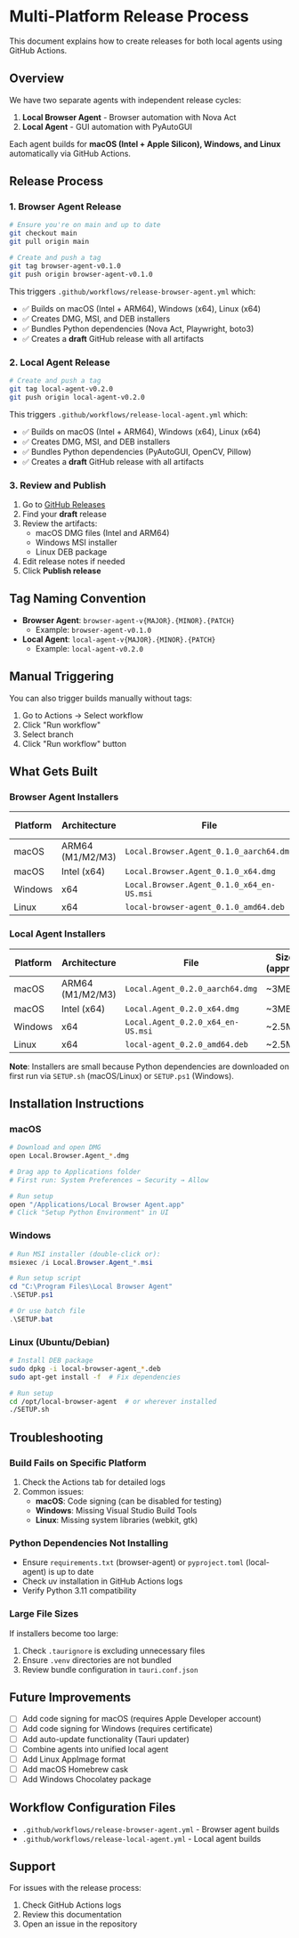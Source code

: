 # Multi-Platform Release Process

This document explains how to create releases for both local agents using GitHub Actions.

## Overview

We have two separate agents with independent release cycles:

1. **Local Browser Agent** - Browser automation with Nova Act
2. **Local Agent** - GUI automation with PyAutoGUI

Each agent builds for **macOS (Intel + Apple Silicon), Windows, and Linux** automatically via GitHub Actions.

## Release Process

### 1. Browser Agent Release

```bash
# Ensure you're on main and up to date
git checkout main
git pull origin main

# Create and push a tag
git tag browser-agent-v0.1.0
git push origin browser-agent-v0.1.0
```

This triggers `.github/workflows/release-browser-agent.yml` which:
- ✅ Builds on macOS (Intel + ARM64), Windows (x64), Linux (x64)
- ✅ Creates DMG, MSI, and DEB installers
- ✅ Bundles Python dependencies (Nova Act, Playwright, boto3)
- ✅ Creates a **draft** GitHub release with all artifacts

### 2. Local Agent Release

```bash
# Create and push a tag
git tag local-agent-v0.2.0
git push origin local-agent-v0.2.0
```

This triggers `.github/workflows/release-local-agent.yml` which:
- ✅ Builds on macOS (Intel + ARM64), Windows (x64), Linux (x64)
- ✅ Creates DMG, MSI, and DEB installers
- ✅ Bundles Python dependencies (PyAutoGUI, OpenCV, Pillow)
- ✅ Creates a **draft** GitHub release with all artifacts

### 3. Review and Publish

1. Go to [GitHub Releases](https://github.com/YOUR_ORG/step-functions-agent/releases)
2. Find your **draft** release
3. Review the artifacts:
   - macOS DMG files (Intel and ARM64)
   - Windows MSI installer
   - Linux DEB package
4. Edit release notes if needed
5. Click **Publish release**

## Tag Naming Convention

- **Browser Agent**: `browser-agent-v{MAJOR}.{MINOR}.{PATCH}`
  - Example: `browser-agent-v0.1.0`
- **Local Agent**: `local-agent-v{MAJOR}.{MINOR}.{PATCH}`
  - Example: `local-agent-v0.2.0`

## Manual Triggering

You can also trigger builds manually without tags:

1. Go to Actions → Select workflow
2. Click "Run workflow"
3. Select branch
4. Click "Run workflow" button

## What Gets Built

### Browser Agent Installers

| Platform | Architecture | File | Size (approx) |
|----------|--------------|------|---------------|
| macOS    | ARM64 (M1/M2/M3) | `Local.Browser.Agent_0.1.0_aarch64.dmg` | ~4MB |
| macOS    | Intel (x64)      | `Local.Browser.Agent_0.1.0_x64.dmg` | ~4MB |
| Windows  | x64             | `Local.Browser.Agent_0.1.0_x64_en-US.msi` | ~3MB |
| Linux    | x64             | `local-browser-agent_0.1.0_amd64.deb` | ~3MB |

### Local Agent Installers

| Platform | Architecture | File | Size (approx) |
|----------|--------------|------|---------------|
| macOS    | ARM64 (M1/M2/M3) | `Local.Agent_0.2.0_aarch64.dmg` | ~3MB |
| macOS    | Intel (x64)      | `Local.Agent_0.2.0_x64.dmg` | ~3MB |
| Windows  | x64             | `Local.Agent_0.2.0_x64_en-US.msi` | ~2.5MB |
| Linux    | x64             | `local-agent_0.2.0_amd64.deb` | ~2.5MB |

**Note**: Installers are small because Python dependencies are downloaded on first run via `SETUP.sh` (macOS/Linux) or `SETUP.ps1` (Windows).

## Installation Instructions

### macOS

```bash
# Download and open DMG
open Local.Browser.Agent_*.dmg

# Drag app to Applications folder
# First run: System Preferences → Security → Allow

# Run setup
open "/Applications/Local Browser Agent.app"
# Click "Setup Python Environment" in UI
```

### Windows

```powershell
# Run MSI installer (double-click or):
msiexec /i Local.Browser.Agent_*.msi

# Run setup script
cd "C:\Program Files\Local Browser Agent"
.\SETUP.ps1

# Or use batch file
.\SETUP.bat
```

### Linux (Ubuntu/Debian)

```bash
# Install DEB package
sudo dpkg -i local-browser-agent_*.deb
sudo apt-get install -f  # Fix dependencies

# Run setup
cd /opt/local-browser-agent  # or wherever installed
./SETUP.sh
```

## Troubleshooting

### Build Fails on Specific Platform

1. Check the Actions tab for detailed logs
2. Common issues:
   - **macOS**: Code signing (can be disabled for testing)
   - **Windows**: Missing Visual Studio Build Tools
   - **Linux**: Missing system libraries (webkit, gtk)

### Python Dependencies Not Installing

- Ensure `requirements.txt` (browser-agent) or `pyproject.toml` (local-agent) is up to date
- Check uv installation in GitHub Actions logs
- Verify Python 3.11 compatibility

### Large File Sizes

If installers become too large:
1. Check `.taurignore` is excluding unnecessary files
2. Ensure `.venv` directories are not bundled
3. Review bundle configuration in `tauri.conf.json`

## Future Improvements

- [ ] Add code signing for macOS (requires Apple Developer account)
- [ ] Add code signing for Windows (requires certificate)
- [ ] Add auto-update functionality (Tauri updater)
- [ ] Combine agents into unified local agent
- [ ] Add Linux AppImage format
- [ ] Add macOS Homebrew cask
- [ ] Add Windows Chocolatey package

## Workflow Configuration Files

- `.github/workflows/release-browser-agent.yml` - Browser agent builds
- `.github/workflows/release-local-agent.yml` - Local agent builds

## Support

For issues with the release process:
1. Check GitHub Actions logs
2. Review this documentation
3. Open an issue in the repository
